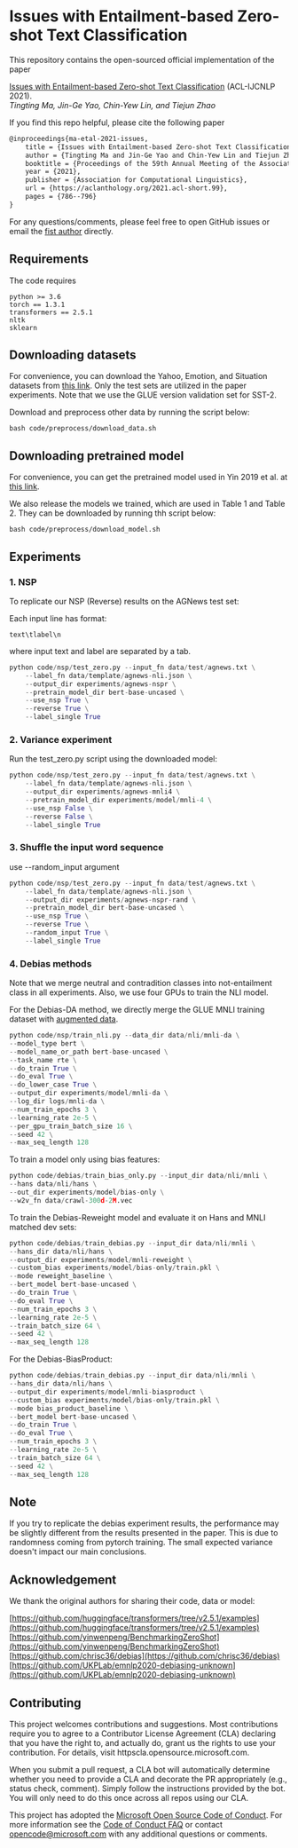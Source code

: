 # Issues with Entailment-based Zero-shot Text Classification

This repository contains the open-sourced official implementation of the paper

[Issues with Entailment-based Zero-shot Text Classification](https://aclanthology.org/2021.acl-short.99/) (ACL-IJCNLP 2021).  
_Tingting Ma, Jin-Ge Yao, Chin-Yew Lin, and Tiejun Zhao_

If you find this repo helpful, please cite the following paper

```tex
@inproceedings{ma-etal-2021-issues,
    title = {Issues with Entailment-based Zero-shot Text Classification},
    author = {Tingting Ma and Jin-Ge Yao and Chin-Yew Lin and Tiejun Zhao},
    booktitle = {Proceedings of the 59th Annual Meeting of the Association for Computational Linguistics and the 11th International Joint Conference on Natural Language Processing (Volume 2: Short Papers)},
    year = {2021},
    publisher = {Association for Computational Linguistics},
    url = {https://aclanthology.org/2021.acl-short.99},
    pages = {786--796}
}
```

For any questions/comments, please feel free to open GitHub issues or email the <a href="mailto:hittingtingma@gmail.com">fist author<a/> directly.



## Requirements
    
The code requires  
```
python >= 3.6  
torch == 1.3.1  
transformers == 2.5.1  
nltk  
sklearn  
```
    
## Downloading datasets

For convenience, you can download the Yahoo, Emotion, and Situation datasets from [this link](https://drive.google.com/file/d/1qGmyEVD19ruvLLz9J0QGV7rsZPFEz2Az/view). Only the test sets are utilized in the paper experiments. Note that we use the GLUE version validation set for SST-2.  

Download and preprocess other data by running the script below:

```
bash code/preprocess/download_data.sh
```

## Downloading pretrained model

For convenience, you can get the pretrained model used in Yin 2019 et al. at [this link](https://drive.google.com/file/d/1ILCQR_y-OSTdgkz45LP7JsHcelEsvoIn/view).

We also release the models we trained, which are used in Table 1 and Table 2. They can be downloaded by running thh script below:  

```
bash code/preprocess/download_model.sh
```

## Experiments

### 1. NSP  

To replicate our NSP (Reverse) results on the AGNews test set:  

Each input line has format:
```
text\tlabel\n
```
where input text and label are separated by a tab.

```python
python code/nsp/test_zero.py --input_fn data/test/agnews.txt \
    --label_fn data/template/agnews-nli.json \
    --output_dir experiments/agnews-nspr \
    --pretrain_model_dir bert-base-uncased \
    --use_nsp True \
    --reverse True \
    --label_single True
```

### 2. Variance experiment   

Run the test_zero.py script using the downloaded model:  

```python
python code/nsp/test_zero.py --input_fn data/test/agnews.txt \
    --label_fn data/template/agnews-nli.json \
    --output_dir experiments/agnews-mnli4 \
    --pretrain_model_dir experiments/model/mnli-4 \
    --use_nsp False \
    --reverse False \
    --label_single True
```

### 3. Shuffle the input word sequence    

use --random_input argument  

```python
python code/nsp/test_zero.py --input_fn data/test/agnews.txt \
    --label_fn data/template/agnews-nli.json \
    --output_dir experiments/agnews-nspr-rand \
    --pretrain_model_dir bert-base-uncased \
    --use_nsp True \
    --reverse True \
    --random_input True \
    --label_single True
```

### 4. Debias methods  

Note that we merge neutral and contradition classes into not-entailment class in all experiments. Also, we use four GPUs to train the NLI model.  

For the Debias-DA method, we directly merge the GLUE MNLI training dataset with [augmented data](https://github.com/Aatlantise/syntactic-augmentation-nli/blob/master/datasets/inv_trsf_large.tsv).

```python
python code/nsp/train_nli.py --data_dir data/nli/mnli-da \
--model_type bert \
--model_name_or_path bert-base-uncased \
--task_name rte \
--do_train True \
--do_eval True \
--do_lower_case True \
--output_dir experiments/model/mnli-da \
--log_dir logs/mnli-da \
--num_train_epochs 3 \
--learning_rate 2e-5 \
--per_gpu_train_batch_size 16 \
--seed 42 \
--max_seq_length 128
```

To train a model only using bias features:

```python
python code/debias/train_bias_only.py --input_dir data/nli/mnli \
--hans data/nli/hans \
--out_dir experiments/model/bias-only \
--w2v_fn data/crawl-300d-2M.vec
```

To train the Debias-Reweight model and evaluate it on Hans and MNLI matched dev sets:  

```python
python code/debias/train_debias.py --input_dir data/nli/mnli \
--hans_dir data/nli/hans \
--output_dir experiments/model/mnli-reweight \
--custom_bias experiments/model/bias-only/train.pkl \
--mode reweight_baseline \
--bert_model bert-base-uncased \
--do_train True \
--do_eval True \
--num_train_epochs 3 \
--learning_rate 2e-5 \
--train_batch_size 64 \
--seed 42 \
--max_seq_length 128
```

For the Debias-BiasProduct:

```python
python code/debias/train_debias.py --input_dir data/nli/mnli \
--hans_dir data/nli/hans \
--output_dir experiments/model/mnli-biasproduct \
--custom_bias experiments/model/bias-only/train.pkl \
--mode bias_product_baseline \
--bert_model bert-base-uncased \
--do_train True \
--do_eval True \
--num_train_epochs 3 \
--learning_rate 2e-5 \
--train_batch_size 64 \
--seed 42 \
--max_seq_length 128
```

## Note    
    
If you try to replicate the debias experiment results, the performance may be slightly different from the results presented in the paper.
This is due to randomness coming from pytorch training. The small expected variance doesn't impact our main conclusions.

## Acknowledgement

We thank the original authors for sharing their code, data or model:

[https://github.com/huggingface/transformers/tree/v2.5.1/examples](https://github.com/huggingface/transformers/tree/v2.5.1/examples)
[https://github.com/yinwenpeng/BenchmarkingZeroShot](https://github.com/yinwenpeng/BenchmarkingZeroShot)
[https://github.com/chrisc36/debias](https://github.com/chrisc36/debias)
[https://github.com/UKPLab/emnlp2020-debiasing-unknown](https://github.com/UKPLab/emnlp2020-debiasing-unknown)

## Contributing

This project welcomes contributions and suggestions. Most contributions require you to agree to a
Contributor License Agreement (CLA) declaring that you have the right to, and actually do, grant us
the rights to use your contribution. For details, visit httpscla.opensource.microsoft.com.

When you submit a pull request, a CLA bot will automatically determine whether you need to provide
a CLA and decorate the PR appropriately (e.g., status check, comment). Simply follow the instructions
provided by the bot. You will only need to do this once across all repos using our CLA.

This project has adopted the [Microsoft Open Source Code of Conduct](httpsopensource.microsoft.comcodeofconduct).
For more information see the [Code of Conduct FAQ](httpsopensource.microsoft.comcodeofconductfaq) or
contact [opencode@microsoft.com](mailtoopencode@microsoft.com) with any additional questions or comments.
